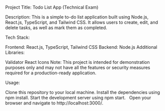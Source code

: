 Project Title: Todo List App (Technical Exam)

Description:
This is a simple to-do list application built using Node.js, React.js, TypeScript, and Tailwind CSS. It allows users to create, edit, and delete tasks, as well as mark them as completed.

Tech Stack:

Frontend: React.js, TypeScript, Tailwind CSS
Backend: Node.js
Additional Libraries:

Validator
React Icons
Note: This project is intended for demonstration purposes only and may not have all the features or security measures required for a production-ready application.

Usage:

Clone this repository to your local machine.
Install the dependencies using npm install.
Start the development server using npm start.   
Open your browser and navigate to http://localhost:3000/.   
